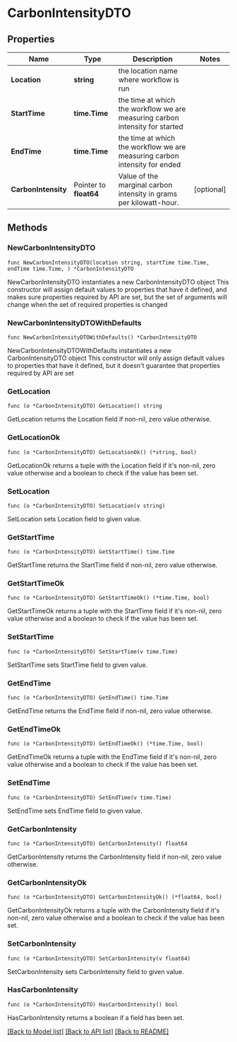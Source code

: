 # CarbonIntensityDTO

## Properties

Name | Type | Description | Notes
------------ | ------------- | ------------- | -------------
**Location** | **string** | the location name where workflow is run | 
**StartTime** | **time.Time** | the time at which the workflow we are measuring carbon intensity for started | 
**EndTime** | **time.Time** | the time at which the workflow we are measuring carbon intensity for ended | 
**CarbonIntensity** | Pointer to **float64** | Value of the marginal carbon intensity in grams per kilowatt-hour. | [optional] 

## Methods

### NewCarbonIntensityDTO

`func NewCarbonIntensityDTO(location string, startTime time.Time, endTime time.Time, ) *CarbonIntensityDTO`

NewCarbonIntensityDTO instantiates a new CarbonIntensityDTO object
This constructor will assign default values to properties that have it defined,
and makes sure properties required by API are set, but the set of arguments
will change when the set of required properties is changed

### NewCarbonIntensityDTOWithDefaults

`func NewCarbonIntensityDTOWithDefaults() *CarbonIntensityDTO`

NewCarbonIntensityDTOWithDefaults instantiates a new CarbonIntensityDTO object
This constructor will only assign default values to properties that have it defined,
but it doesn't guarantee that properties required by API are set

### GetLocation

`func (o *CarbonIntensityDTO) GetLocation() string`

GetLocation returns the Location field if non-nil, zero value otherwise.

### GetLocationOk

`func (o *CarbonIntensityDTO) GetLocationOk() (*string, bool)`

GetLocationOk returns a tuple with the Location field if it's non-nil, zero value otherwise
and a boolean to check if the value has been set.

### SetLocation

`func (o *CarbonIntensityDTO) SetLocation(v string)`

SetLocation sets Location field to given value.


### GetStartTime

`func (o *CarbonIntensityDTO) GetStartTime() time.Time`

GetStartTime returns the StartTime field if non-nil, zero value otherwise.

### GetStartTimeOk

`func (o *CarbonIntensityDTO) GetStartTimeOk() (*time.Time, bool)`

GetStartTimeOk returns a tuple with the StartTime field if it's non-nil, zero value otherwise
and a boolean to check if the value has been set.

### SetStartTime

`func (o *CarbonIntensityDTO) SetStartTime(v time.Time)`

SetStartTime sets StartTime field to given value.


### GetEndTime

`func (o *CarbonIntensityDTO) GetEndTime() time.Time`

GetEndTime returns the EndTime field if non-nil, zero value otherwise.

### GetEndTimeOk

`func (o *CarbonIntensityDTO) GetEndTimeOk() (*time.Time, bool)`

GetEndTimeOk returns a tuple with the EndTime field if it's non-nil, zero value otherwise
and a boolean to check if the value has been set.

### SetEndTime

`func (o *CarbonIntensityDTO) SetEndTime(v time.Time)`

SetEndTime sets EndTime field to given value.


### GetCarbonIntensity

`func (o *CarbonIntensityDTO) GetCarbonIntensity() float64`

GetCarbonIntensity returns the CarbonIntensity field if non-nil, zero value otherwise.

### GetCarbonIntensityOk

`func (o *CarbonIntensityDTO) GetCarbonIntensityOk() (*float64, bool)`

GetCarbonIntensityOk returns a tuple with the CarbonIntensity field if it's non-nil, zero value otherwise
and a boolean to check if the value has been set.

### SetCarbonIntensity

`func (o *CarbonIntensityDTO) SetCarbonIntensity(v float64)`

SetCarbonIntensity sets CarbonIntensity field to given value.

### HasCarbonIntensity

`func (o *CarbonIntensityDTO) HasCarbonIntensity() bool`

HasCarbonIntensity returns a boolean if a field has been set.


[[Back to Model list]](../README.md#documentation-for-models) [[Back to API list]](../README.md#documentation-for-api-endpoints) [[Back to README]](../README.md)


